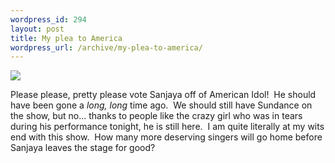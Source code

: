 ```yaml
--- 
wordpress_id: 294
layout: post
title: My plea to America
wordpress_url: /archive/my-plea-to-america/
---
```


<a href='http://farm1.static.flickr.com/173/428979364_c899b0a6ca_o.png' title='WTF?' details='http://www.flickr.com/photos/99026274@N00/428979364/' detailsText='Flickr page' rel='lightbox'><img src='http://static.flickr.com/173/428979364_8a84db9d2e_m.jpg' border='0' class='floatleft'></a>  <p>Please please, pretty please vote Sanjaya off of American Idol!&nbsp; He should have been gone a <em>long, long</em> time ago.&nbsp; We should still have Sundance on the show, but no... thanks to people like the crazy girl who was in tears during his performance tonight, he is still here.&nbsp; I am quite literally at my wits end with this show.&nbsp; How many more deserving singers will go home before Sanjaya leaves the stage for good?</p>
         
